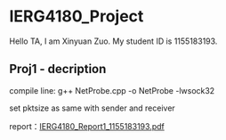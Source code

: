 # IERG4180_Project
Hello TA, I am Xinyuan Zuo.
My student ID is 1155183193.

## Proj1 - decription
compile line: g++ NetProbe.cpp -o NetProbe -lwsock32

set pktsize as same with sender and receiver

report：[IERG4180_Report1_1155183193.pdf](IERG4180_Report1_1155183193.pdf)